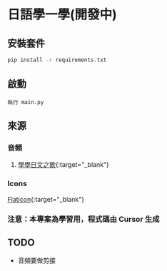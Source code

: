 # 日語學一學(開發中)

## 安裝套件

```bash
pip install -r requirements.txt
```

## 啟動

```
執行 main.py
```

## 來源

### 音頻

1. [學學日文之歌](https://www.youtube.com/watch?v=7I2Ryji_9Js){:target="\_blank"}

### Icons

[Flaticon](https://www.flaticon.com/){:target="\_blank"}

### 注意：本專案為學習用，程式碼由 Cursor 生成

## TODO

- 音頻要做剪接
